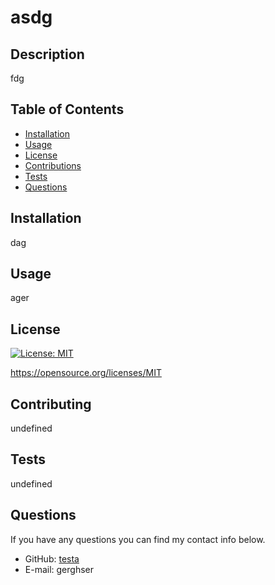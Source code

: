# asdg
          
  ## Description

  fdg
          
  ## Table of Contents

  * [Installation](#installation)
  * [Usage](#usage)
  * [License](#license)
  * [Contributions](#contributions)
  * [Tests](#tests)
  * [Questions](#questions)
          
  ## Installation

  dag
          
  ## Usage

  ager
          
  ## License

  
  [![License: MIT](https://img.shields.io/badge/License-MIT-yellow.svg)](https://opensource.org/licenses/MIT)
  
  https://opensource.org/licenses/MIT 
    
          
  ## Contributing

  undefined
          
  ## Tests

  undefined
          
  ## Questions
  If you have any questions you can find my contact info below.
  * GitHub: [testa](https://github.com/testa)
  * E-mail: gerghser
  